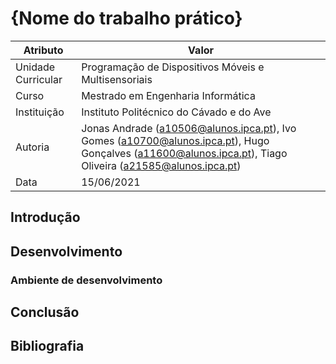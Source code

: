 # {Nome do trabalho prático}

| Atributo           | Valor                                                                                                                                                            |
|--------------------|------------------------------------------------------------------------------------------------------------------------------------------------------------------|
| Unidade Curricular | Programação de Dispositivos Móveis e Multisensoriais                                                                                                             |
| Curso              | Mestrado em Engenharia Informática                                                                                                                               |
| Instituição        | Instituto Politécnico do Cávado e do Ave                                                                                                                         |
| Autoria            | Jonas Andrade (<a10506@alunos.ipca.pt>), Ivo Gomes (<a10700@alunos.ipca.pt>), Hugo Gonçalves (<a11600@alunos.ipca.pt>), Tiago Oliveira (<a21585@alunos.ipca.pt>) |
| Data               | 15/06/2021                                                                                                                                                       |

## Introdução

## Desenvolvimento

### Ambiente de desenvolvimento

## Conclusão

## Bibliografia
